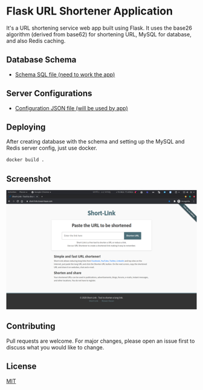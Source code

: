 # Flask URL Shortener Application

It's a URL shortening service web app built using Flask. It uses the base26 algorithm (derived from base62) for shortening URL, MySQL for database, and also Redis caching.

## Database Schema

* [Schema SQL file (need to work the app)](MySql-Database-Schema/MySql-Database-Schema.sql)

## Server Configurations
* [Configuration JSON file (will be used by app)](database-redis-config.json)

## Deploying

After creating database with the schema and setting up the MySQL and Redis server config, just use docker.

```bash
docker build .
```

## Screenshot
![Homepage](docs/screenshots/home.png)

## Contributing
Pull requests are welcome. For major changes, please open an issue first to discuss what you would like to change.

## License
[MIT](LICENSE)
